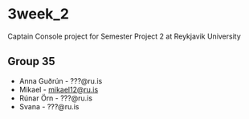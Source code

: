 
# 3week_2

Captain Console project for Semester Project 2 at Reykjavik University

## Group 35
* Anna Guðrún - ???@ru.is
* Mikael - mikael12@ru.is
* Rúnar Örn - ???@ru.is
* Svana - ???@ru.is
